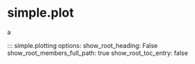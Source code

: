 # simple.plot

a

::: simple.plotting
    options:
        show_root_heading: False
        show_root_members_full_path: true
        show_root_toc_entry: false